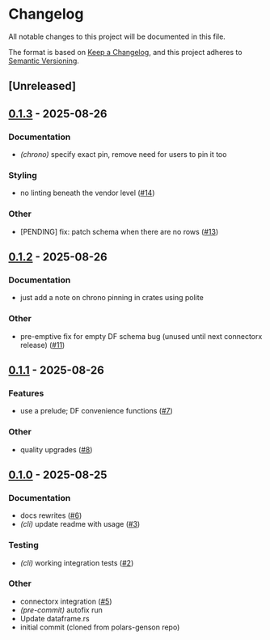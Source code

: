 # Changelog

All notable changes to this project will be documented in this file.

The format is based on [Keep a Changelog](https://keepachangelog.com/en/1.0.0/),
and this project adheres to [Semantic Versioning](https://semver.org/spec/v2.0.0.html).

## [Unreleased]

## [0.1.3](https://github.com/lmmx/polite/compare/polite-v0.1.2...polite-v0.1.3) - 2025-08-26

### <!-- 4 -->Documentation

- *(chrono)* specify exact pin, remove need for users to pin it too

### <!-- 8 -->Styling

- no linting beneath the vendor level ([#14](https://github.com/lmmx/polite/pull/14))

### <!-- 9 -->Other

- [PENDING] fix: patch schema when there are no rows ([#13](https://github.com/lmmx/polite/pull/13))

## [0.1.2](https://github.com/lmmx/polite/compare/polite-v0.1.1...polite-v0.1.2) - 2025-08-26

### <!-- 4 -->Documentation

- just add a note on chrono pinning in crates using polite

### <!-- 9 -->Other

- pre-emptive fix for empty DF schema bug (unused until next connectorx release) ([#11](https://github.com/lmmx/polite/pull/11))

## [0.1.1](https://github.com/lmmx/polite/compare/polite-v0.1.0...polite-v0.1.1) - 2025-08-26

### <!-- 1 -->Features

- use a prelude; DF convenience functions ([#7](https://github.com/lmmx/polite/pull/7))

### <!-- 9 -->Other

- quality upgrades ([#8](https://github.com/lmmx/polite/pull/8))

## [0.1.0](https://github.com/lmmx/polite/releases/tag/polite-v0.1.0) - 2025-08-25

### <!-- 4 -->Documentation

- docs rewrites ([#6](https://github.com/lmmx/polite/pull/6))
- *(cli)* update readme with usage ([#3](https://github.com/lmmx/polite/pull/3))

### <!-- 6 -->Testing

- *(cli)* working integration tests ([#2](https://github.com/lmmx/polite/pull/2))

### <!-- 9 -->Other

- connectorx integration ([#5](https://github.com/lmmx/polite/pull/5))
- *(pre-commit)* autofix run
- Update dataframe.rs
- initial commit (cloned from polars-genson repo)
